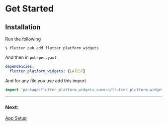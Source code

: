 # Get Started

## Installation

Run the following

```
$ flutter pub add flutter_platform_widgets
```

And then in `pubspec.yaml` 

```yaml
dependencies:
  flutter_platform_widgets: {LATEST}
```

And for any file you use add this import

```dart
import 'package:flutter_platform_widgets_aurora/flutter_platform_widgets.dart';
```

---

### Next: 

[App Setup](./app_setup.md)